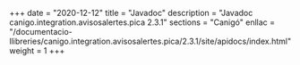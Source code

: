 +++
date        = "2020-12-12"
title       = "Javadoc"
description = "Javadoc canigo.integration.avisosalertes.pica 2.3.1"
sections    = "Canigó"
enllac		= "/documentacio-llibreries/canigo.integration.avisosalertes.pica/2.3.1/site/apidocs/index.html"
weight		= 1
+++
